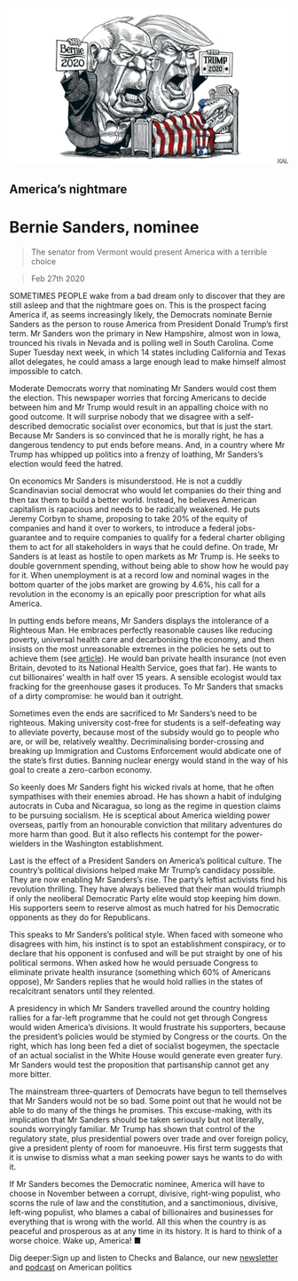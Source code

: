 ![](./images/20200229_LDD002_0.jpg)

## America’s nightmare

# Bernie Sanders, nominee

> The senator from Vermont would present America with a terrible choice

> Feb 27th 2020

SOMETIMES PEOPLE wake from a bad dream only to discover that they are still asleep and that the nightmare goes on. This is the prospect facing America if, as seems increasingly likely, the Democrats nominate Bernie Sanders as the person to rouse America from President Donald Trump’s first term. Mr Sanders won the primary in New Hampshire, almost won in Iowa, trounced his rivals in Nevada and is polling well in South Carolina. Come Super Tuesday next week, in which 14 states including California and Texas allot delegates, he could amass a large enough lead to make himself almost impossible to catch.

Moderate Democrats worry that nominating Mr Sanders would cost them the election. This newspaper worries that forcing Americans to decide between him and Mr Trump would result in an appalling choice with no good outcome. It will surprise nobody that we disagree with a self-described democratic socialist over economics, but that is just the start. Because Mr Sanders is so convinced that he is morally right, he has a dangerous tendency to put ends before means. And, in a country where Mr Trump has whipped up politics into a frenzy of loathing, Mr Sanders’s election would feed the hatred.

On economics Mr Sanders is misunderstood. He is not a cuddly Scandinavian social democrat who would let companies do their thing and then tax them to build a better world. Instead, he believes American capitalism is rapacious and needs to be radically weakened. He puts Jeremy Corbyn to shame, proposing to take 20% of the equity of companies and hand it over to workers, to introduce a federal jobs-guarantee and to require companies to qualify for a federal charter obliging them to act for all stakeholders in ways that he could define. On trade, Mr Sanders is at least as hostile to open markets as Mr Trump is. He seeks to double government spending, without being able to show how he would pay for it. When unemployment is at a record low and nominal wages in the bottom quarter of the jobs market are growing by 4.6%, his call for a revolution in the economy is an epically poor prescription for what ails America.

In putting ends before means, Mr Sanders displays the intolerance of a Righteous Man. He embraces perfectly reasonable causes like reducing poverty, universal health care and decarbonising the economy, and then insists on the most unreasonable extremes in the policies he sets out to achieve them (see [article](https://www.economist.com//united-states/2020/02/29/what-does-bernie-sanderss-political-revolution-hope-to-accomplish)). He would ban private health insurance (not even Britain, devoted to its National Health Service, goes that far). He wants to cut billionaires’ wealth in half over 15 years. A sensible ecologist would tax fracking for the greenhouse gases it produces. To Mr Sanders that smacks of a dirty compromise: he would ban it outright.

Sometimes even the ends are sacrificed to Mr Sanders’s need to be righteous. Making university cost-free for students is a self-defeating way to alleviate poverty, because most of the subsidy would go to people who are, or will be, relatively wealthy. Decriminalising border-crossing and breaking up Immigration and Customs Enforcement would abdicate one of the state’s first duties. Banning nuclear energy would stand in the way of his goal to create a zero-carbon economy.

So keenly does Mr Sanders fight his wicked rivals at home, that he often sympathises with their enemies abroad. He has shown a habit of indulging autocrats in Cuba and Nicaragua, so long as the regime in question claims to be pursuing socialism. He is sceptical about America wielding power overseas, partly from an honourable conviction that military adventures do more harm than good. But it also reflects his contempt for the power-wielders in the Washington establishment.

Last is the effect of a President Sanders on America’s political culture. The country’s political divisions helped make Mr Trump’s candidacy possible. They are now enabling Mr Sanders’s rise. The party’s leftist activists find his revolution thrilling. They have always believed that their man would triumph if only the neoliberal Democratic Party elite would stop keeping him down. His supporters seem to reserve almost as much hatred for his Democratic opponents as they do for Republicans.

This speaks to Mr Sanders’s political style. When faced with someone who disagrees with him, his instinct is to spot an establishment conspiracy, or to declare that his opponent is confused and will be put straight by one of his political sermons. When asked how he would persuade Congress to eliminate private health insurance (something which 60% of Americans oppose), Mr Sanders replies that he would hold rallies in the states of recalcitrant senators until they relented.

A presidency in which Mr Sanders travelled around the country holding rallies for a far-left programme that he could not get through Congress would widen America’s divisions. It would frustrate his supporters, because the president’s policies would be stymied by Congress or the courts. On the right, which has long been fed a diet of socialist bogeymen, the spectacle of an actual socialist in the White House would generate even greater fury. Mr Sanders would test the proposition that partisanship cannot get any more bitter.

The mainstream three-quarters of Democrats have begun to tell themselves that Mr Sanders would not be so bad. Some point out that he would not be able to do many of the things he promises. This excuse-making, with its implication that Mr Sanders should be taken seriously but not literally, sounds worryingly familiar. Mr Trump has shown that control of the regulatory state, plus presidential powers over trade and over foreign policy, give a president plenty of room for manoeuvre. His first term suggests that it is unwise to dismiss what a man seeking power says he wants to do with it.

If Mr Sanders becomes the Democratic nominee, America will have to choose in November between a corrupt, divisive, right-wing populist, who scorns the rule of law and the constitution, and a sanctimonious, divisive, left-wing populist, who blames a cabal of billionaires and businesses for everything that is wrong with the world. All this when the country is as peaceful and prosperous as at any time in its history. It is hard to think of a worse choice. Wake up, America! ■

Dig deeper:Sign up and listen to Checks and Balance, our new [newsletter](https://www.economist.com//checksandbalance/) and [podcast](https://www.economist.com//podcasts/2020/04/24/checks-and-balance-our-weekly-podcast-on-american-politics) on American politics